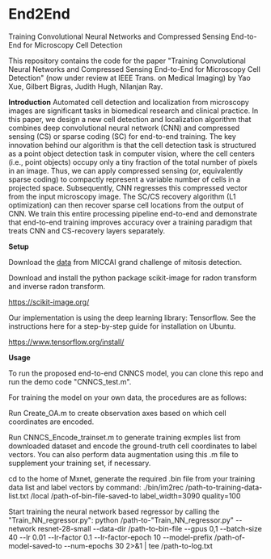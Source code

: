 # End2End

Training Convolutional Neural Networks and Compressed Sensing End-to-End for Microscopy Cell Detection

This repository contains the code for the paper "Training Convolutional Neural Networks and Compressed Sensing End-to-End for Microscopy Cell Detection" (now under review at IEEE Trans. on Medical Imaging) by Yao Xue, Gilbert Bigras, Judith Hugh, Nilanjan Ray.

**Introduction**
Automated cell detection and localization from microscopy images are significant tasks in biomedical research and clinical practice. In this paper, we design a new cell detection and localization algorithm that combines deep convolutional neural network (CNN) and compressed sensing (CS) or sparse coding (SC) for end-to-end training. The key innovation behind our algorithm is that the cell detection task is structured as a point object detection task in computer vision, where the cell centers (i.e., point objects) occupy only a tiny fraction of the total number of pixels in an image. Thus, we can apply compressed sensing (or, equivalently sparse coding) to compactly represent a variable number of cells in a projected space. Subsequently, CNN regresses this compressed vector from the input microscopy image. The SC/CS recovery algorithm (L1 optimization) can then recover sparse cell locations from the output of CNN. We train this entire processing pipeline end-to-end and demonstrate that end-to-end training improves accuracy over a training paradigm that treats CNN and CS-recovery layers separately.

**Setup**

Download the [data](http://tupac.tue-image.nl/node/3) from MICCAI grand challenge of mitosis detection.

Download and install the python package scikit-image for radon transform and inverse radon transform.

https://scikit-image.org/

Our implementation is using the deep learning library: Tensorflow. See the instructions here for a step-by-step guide for installation on Ubuntu.

https://www.tensorflow.org/install/

**Usage**

To run the proposed end-to-end CNNCS model, you can clone this repo and run the demo code "CNNCS_test.m".


For training the model on your own data, the procedures are as follows:

Run Create_OA.m to create observation axes based on which cell coordinates are encoded.

Run CNNCS_Encode_trainset.m to generate training exmples list from downloaded dataset and encode the ground-truth cell coordinates to label vectors. You can also perform data augmentation using this .m file to supplement your training set, if necessary.

cd to the home of Mxnet, generate the required .bin file from your training data list and label vectors by command: ./bin/im2rec /path-to-training-data-list.txt /local /path-of-bin-file-saved-to label_width=3090 quality=100

Start training the neural network based regressor by calling the "Train_NN_regressor.py": python /path-to-"Train_NN_regressor.py" --network resnet-28-small --data-dir /path-to-bin-file --gpus 0,1 --batch-size 40 --lr 0.01 --lr-factor 0.1 --lr-factor-epoch 10 --model-prefix /path-of-model-saved-to --num-epochs 30 2>&1 | tee /path-to-log.txt
